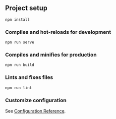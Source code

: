 <!--
 * @Descripttion: 模板 PC—移动
 * @version: 
 * @Date: 2020-04-08 12:00:24
 -->

## Project setup
```
npm install
```

### Compiles and hot-reloads for development
```
npm run serve
```

### Compiles and minifies for production
```
npm run build
```

### Lints and fixes files
```
npm run lint
```

### Customize configuration
See [Configuration Reference](https://cli.vuejs.org/config/).



































